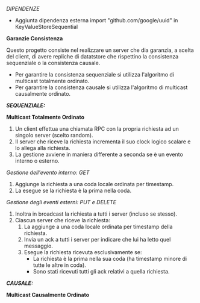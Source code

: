 *DIPENDENZE*
- Aggiunta dipendenza esterna import "github.com/google/uuid" in KeyValueStoreSequential

**Garanzie Consistenza**

Questo progetto consiste nel realizzare un server che dia garanzia, a scelta del client, di avere repliche di datatstore che rispettino la consistenza sequenziale o la consistenza causale. 

- Per garantire la consistenza sequenziale si utilizza l'algoritmo di multicast totalmente ordinato.
- Per garantire la consistenza causale si utilizza l'algoritmo di multicast causalmente ordinato.

***SEQUENZIALE:***

**Multicast Totalmente Ordinato**

1. Un client effettua una chiamata RPC con la propria richiesta ad un singolo server (scelto random).
2. Il server che riceve la richiesta incrementa il suo clock logico scalare e lo allega alla richiesta.
3. La gestione avviene in maniera differente a seconda se è un evento interno o esterno.

*Gestione dell'evento interno: GET*
   1. Aggiunge la richiesta a una coda locale ordinata per timestamp.
   2. La esegue se la richiesta è la prima nella coda. 

*Gestione degli eventi esterni: PUT e DELETE*
   1. Inoltra in broadcast la richiesta a tutti i server (incluso se stesso).
   2. Ciascun server che riceve la richiesta:
      1. La aggiunge a una coda locale ordinata per timestamp della richiesta.
      2. Invia un ack a tutti i server per indicare che lui ha letto quel messaggio.
      3. Esegue la richiesta ricevuta esclusivamente se: 
         - La richiesta è la prima nella sua coda (ha timestamp minore di tutte le altre in coda).
         - Sono stati ricevuti tutti gli ack relativi a quella richiesta.

***CAUSALE:***

**Multicast Causalmente Ordinato**

